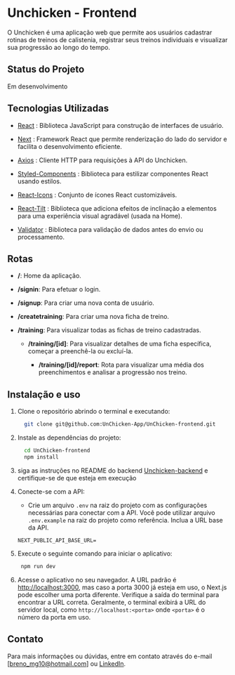# Unchicken - Frontend

O Unchicken é uma aplicação web que permite aos usuários cadastrar rotinas de treinos de calistenia, registrar seus treinos individuais e visualizar sua progressão ao longo do tempo.

## Status do Projeto

Em desenvolvimento

## Tecnologias Utilizadas

- [React](https://react.dev/) : Biblioteca JavaScript para construção de interfaces de usuário.
- [Next](https://nextjs.org/) : Framework React que permite renderização do lado do servidor e facilita o desenvolvimento eficiente.

- [Axios](https://axios-http.com/) : Cliente HTTP para requisições à API do Unchicken.

- [Styled-Components](https://styled-components.com/) : Biblioteca para estilizar componentes React usando estilos.

- [React-Icons](https://react-icons.github.io/react-icons/) : Conjunto de ícones React customizáveis.

- [React-Tilt](https://www.npmjs.com/package/react-tilt) : Biblioteca que adiciona efeitos de inclinação a elementos para uma experiência visual agradável (usada na Home).

- [Validator](https://www.npmjs.com/package/validator) : Biblioteca para validação de dados antes do envio ou processamento.

## Rotas

- **/**: Home da aplicação.

- **/signin**: Para efetuar o login.

- **/signup**: Para criar uma nova conta de usuário.

- **/createtraining**: Para criar uma nova ficha de treino.

- **/training**: Para visualizar todas as fichas de treino cadastradas.

  - **/training/[id]**: Para visualizar detalhes de uma ficha específica, começar a preenchê-la ou excluí-la.

    - **/training/[id]/report**: Rota para visualizar uma média dos preenchimentos e analisar a progressão nos treino.

## Instalação e uso

1. Clone o repositório abrindo o terminal e executando:

   ```bash
     git clone git@github.com:UnChicken-App/UnChicken-frontend.git
   ```

2. Instale as dependências do projeto:

   ```bash
     cd UnChicken-frontend
     npm install
   ```

3. siga as instruções no README do backend [Unchicken-backend](https://github.com/UnChicken-App/UnChicken-backend) e certifique-se de que esteja em execução

4. Conecte-se com a API:

   - Crie um arquivo `.env` na raiz do projeto com as configurações necessárias para conectar com a API. Você pode utilizar arquivo `.env.example` na raiz do projeto como referência. Inclua a URL base da API.

   ```env
   NEXT_PUBLIC_API_BASE_URL=
   ```

5. Execute o seguinte comando para iniciar o aplicativo:

   ```bash
    npm run dev
   ```

6. Acesse o aplicativo no seu navegador. A URL padrão é [http://localhost:3000](http://localhost:3000), mas caso a porta 3000 já esteja em uso, o Next.js pode escolher uma porta diferente. Verifique a saída do terminal para encontrar a URL correta. Geralmente, o terminal exibirá a URL do servidor local, como `http://localhost:<porta>` onde `<porta>` é o número da porta em uso.

## Contato

Para mais informações ou dúvidas, entre em contato através do e-mail [breno_mg10@hotmail.com] ou [LinkedIn](https://www.linkedin.com/in/breno-aredes/).
